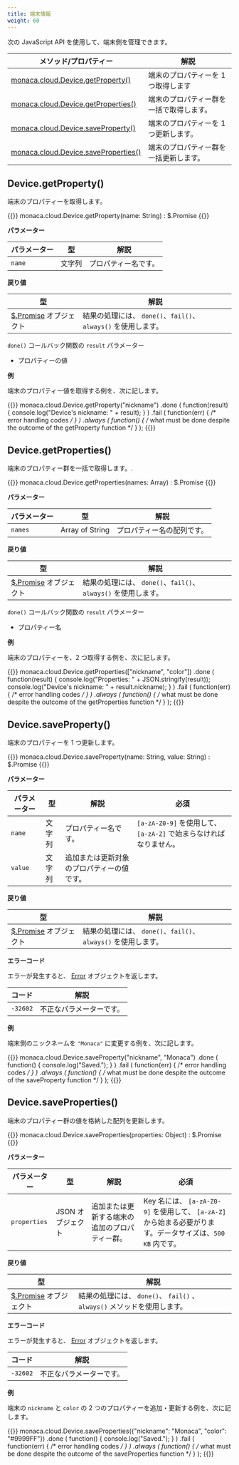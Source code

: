 ```yaml
---
title: 端末情報
weight: 60
---
```


次の JavaScript API を使用して、端末側を管理できます。


メソッド/プロパティー  | 解説
--------------------|-------------------------------------------
[monaca.cloud.Device.getProperty()](#device-getproperty) | 端末のプロパティーを 1 つ取得します
[monaca.cloud.Device.getProperties()](#device-getproperties) | 端末のプロパティー群を一括で取得します。
[monaca.cloud.Device.saveProperty()](#device-saveproperty) | 端末のプロパティーを 1 つ更新します。
[monaca.cloud.Device.saveProperties()](#device-saveproperties) | 端末のプロパティー群を一括更新します。

Device.getProperty()
-----------------------------------------------

端末のプロパティーを取得します。

{{<highlight javascript>}}
monaca.cloud.Device.getProperty(name: String) : $.Promise
{{</highlight>}}

**パラメーター**

パラメーター | 型 | 解説 
-----|------|-------------
`name` | 文字列 | プロパティー名です。

**戻り値**

型 | 解説
-----|--------------------------
[$.Promise](../other/#promise) オブジェクト | 結果の処理には、 `done()`、`fail()`、`always()` を使用します。

`done()` コールバック関数の `result` パラメーター

- プロパティーの値

**例**

端末のプロパティー値を取得する例を、次に記します。

{{<highlight javascript>}}
monaca.cloud.Device.getProperty("nickname")
.done
(
    function(result)
    { console.log("Device's nickname: " + result); }
)
.fail
(
    function(err)
    { /* error handling codes */ }
)
.always
(
    function()
    { /* what must be done despite the outcome of the getProperty function */ }
);
{{</highlight>}}

Device.getProperties()
---------------------------------------------------

端末のプロパティー群を一括で取得します。.

{{<highlight javascript>}}
monaca.cloud.Device.getProperties(names: Array) : $.Promise
{{</highlight>}}

**パラメーター**

パラメーター | 型 | 解説 
-----|------|-------------
`names` | Array of String | プロパティー名の配列です。

**戻り値**

型 | 解説
-----|--------------------------
[$.Promise](../other/#promise) オブジェクト | 結果の処理には、 `done()`、`fail()`、`always()` を使用します。

`done()` コールバック関数の `result` パラメーター

- プロパティー名

**例**

端末のプロパティーを、2 つ取得する例を、次に記します。

{{<highlight javascript>}}
monaca.cloud.Device.getProperties(["nickname", "color"])
.done
(
    function(result)
    {
        console.log("Properties: " + JSON.stringify(result));
        console.log("Device's nickname: " + result.nickname);
    }
)
.fail
(
    function(err)
    { /* error handling codes */ }
)
.always
(
    function()
    { /* what must be done despite the outcome of the getProperties function */ }
);
{{</highlight>}}

Device.saveProperty()
-----------------------------------------------------

端末のプロパティーを 1 つ更新します。

{{<highlight javascript>}}
monaca.cloud.Device.saveProperty(name: String, value: String) : $.Promise
{{</highlight>}}

**パラメーター**

パラメーター | 型 | 解説 | 必須
-----|------|-------------|---------------
`name` | 文字列 | プロパティー名です。 | `[a-zA-Z0-9]` を使用して、 `[a-zA-Z]` で始まらなければなりません。
`value` | 文字列 | 追加または更新対象のプロパティーの値です。

**戻り値**

型 | 解説
-----|--------------------------
[$.Promise](../other/#promise) オブジェクト | 結果の処理には、 `done()`、`fail()`、`always()` を使用します。

**エラーコード**

エラーが発生すると、 [Error](../error) オブジェクトを返します。

コード | 解説
-----|--------------------------
`-32602` |  不正なパラメーターです。

**例**

端末側のニックネームを `"Monaca"` に変更する例を、次に記します。

{{<highlight javascript>}}
monaca.cloud.Device.saveProperty("nickname", "Monaca")
.done
(
    function()
    { console.log("Saved."); }
)
.fail
(
    function(err)
    { /* error handling codes */ }
)
.always
(
    function()
    { /* what must be done despite the outcome of the saveProperty function */ }
);
{{</highlight>}}

Device.saveProperties()
--------------------------------------------------------

端末のプロパティー群の値を格納した配列を更新します。

{{<highlight javascript>}}
monaca.cloud.Device.saveProperties(properties: Object) : $.Promise
{{</highlight>}}

**パラメーター**

パラメーター | 型 | 解説 | 必須
-----|------|-------------|---------------
`properties` | JSON オブジェクト |  追加または更新する端末の追加のプロパティー群。 | Key 名には、 `[a-zA-Z0-9]` を使用して、 `[a-zA-Z]` から始まる必要がります。データサイズは、`500 KB` 内です。

**戻り値**

型 | 解説
-----|--------------------------
[$.Promise](../other/#promise) オブジェクト | 結果の処理には、 `done()`、 `fail()` 、 `always()` メソッドを使用します。

**エラーコード**

エラーが発生すると、 [Error](../error) オブジェクトを返します。

コード | 解説
-----|--------------------------
`-32602` |  不正なパラメーターです。

**例**

端末の `nickname` と `color` の 2 つのプロパティーを追加・更新する例を、次に記します。

{{<highlight javascript>}}
monaca.cloud.Device.saveProperties({"nickname": "Monaca", "color": "#9999FF"})
.done
(
    function()
    { console.log("Saved."); }
)
.fail
(
    function(err)
    { /* error handling codes */ }
)
.always
(
    function()
    { /* what must be done despite the outcome of the saveProperties function */ }
);
{{</highlight>}}


